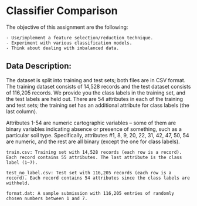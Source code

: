 # Classifier Comparison
The objective of this assignment are the following: 

    - Use/implement a feature selection/reduction technique.
    - Experiment with various classification models.
    - Think about dealing with imbalanced data. 
    
## Data Description:

The dataset is split into training and test sets; both files are in CSV format. The training dataset consists of 14,528 records and the test dataset consists of 116,205 records. We provide you the class labels in the training set, and the test labels are held out. There are 54 attributes in each of the training and test sets; the training set has an additional attribute for class labels (the last column). 

Attributes 1-54 are numeric cartographic variables – some of them are binary variables indicating absence or presence of something, such as a particular soil type. Specifically, attributes #1, 8, 9, 20, 22, 31, 42, 47, 50, 54 are numeric, and the rest are all binary (except the one for class labels).

    train.csv: Training set with 14,528 records (each row is a record). Each record contains 55 attributes. The last attribute is the class label (1~7).

    test_no_label.csv: Test set with 116,205 records (each row is a record). Each record contains 54 attributes since the class labels are withheld.

    format.dat: A sample submission with 116,205 entries of randomly chosen numbers between 1 and 7. 
